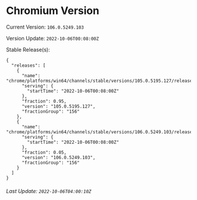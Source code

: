 # Chromium Version

Current Version: `106.0.5249.103`

Version Update: `2022-10-06T00:08:00Z`

Stable Release(s):
```
{
  "releases": [
    {
      "name": "chrome/platforms/win64/channels/stable/versions/105.0.5195.127/releases/1665014880",
      "serving": {
        "startTime": "2022-10-06T00:08:00Z"
      },
      "fraction": 0.95,
      "version": "105.0.5195.127",
      "fractionGroup": "156"
    },
    {
      "name": "chrome/platforms/win64/channels/stable/versions/106.0.5249.103/releases/1665014880",
      "serving": {
        "startTime": "2022-10-06T00:08:00Z"
      },
      "fraction": 0.05,
      "version": "106.0.5249.103",
      "fractionGroup": "156"
    }
  ]
}
```

###### Last Update: `2022-10-06T04:00:10Z`
